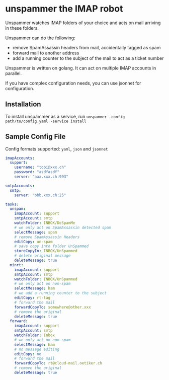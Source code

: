 # unspammer the IMAP robot

Unspammer watches IMAP folders of your choice and acts on mail arriving in these folders.

Unspammer can do the following:

* remove SpamAssassin headers from mail, accidentally tagged as spam
* forward mail to another address
* add a running counter to the subject of the mail to act as a ticket number

Unspammer is written on golang. It can act on multiple IMAP accounts in parallel.

If you have complex configuration needs, you can use jsonnet for configuration.

## Installation

To install unspammer as a service, run `unspammer -config path/to/config.yaml -service install`

## Sample Config File

Config formats supported: `yaml`, `json` and `jsonnet`

```yaml
imapAccounts:
  support:
    username: "tobi@xxx.ch"
    password: "asdfasdf"
    server: "aaa.xxx.ch:993"

smtpAccounts:
  smtp:
    server: "bbb.xxx.ch:25"

tasks:
  unspam:
    imapAccount: support
    smtpAccount: smtp
    watchFolder: INBOX/DeSpamMe
    # we only act on SpamAssassin detected spam
    selectMessage: spam
    # remove SpamAssassin Headers
    editCopy: un-spam
    # save copy into folder UnSpammed
    storeCopyIn: INBOX/UnSpammed
    # delete original message
    deleteMessage: true
  minrt:
    imapAccount: support
    smtpAccount: smtp
    watchFolder: INBOX/UnSpammed
    # we only act on non-spam
    selectMessage: ham
    # we add a running counter to the subject
    editCopy: rt-tag
    # forward the mail
    forwardCopyTo: somewhere@other.xxx
    # remove the original
    deleteMessage: true
  forward:
    imapAccount: support
    smtpAccount: smtp
    watchFolder: Inbox
    # we only act on non-spam
    selectMessage: ham
    # no message editing
    editCopy: no
    # forward the mail
    forwardCopyTo: rt@cloud-mail.oetiker.ch    
    # remove the original
    deleteMessage: true
 ```
